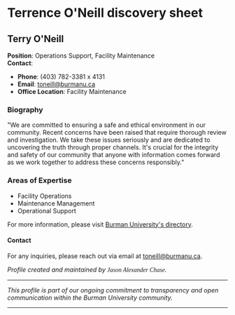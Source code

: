# Terrence O'Neill discovery sheet

## Terry O'Neill

**Position**: Operations Support, Facility Maintenance  
**Contact**: 
- **Phone**: (403) 782-3381 x 4131  
- **Email**: [toneill@burmanu.ca](mailto:toneill@burmanu.ca)  
- **Office Location**: Facility Maintenance  

### Biography
"We are committed to ensuring a safe and ethical environment in our community. Recent concerns have been raised that require thorough review and investigation. We take these issues seriously and are dedicated to uncovering the truth through proper channels. It's crucial for the integrity and safety of our community that anyone with information comes forward as we work together to address these concerns responsibly."

### Areas of Expertise
- Facility Operations
- Maintenance Management
- Operational Support

For more information, please visit [Burman University's directory](https://www.burmanu.ca/directory/terry-oneill).



#### Contact
For any inquiries, please reach out via email at [toneill@burmanu.ca](mailto:toneill@burmanu.ca).

*Profile created and maintained by <span style="font-family: 'Mrs St Delafield', cursive;">Jason Alexander Chase</span>.*

---

*This profile is part of our ongoing commitment to transparency and open communication within the Burman University community.*

---
